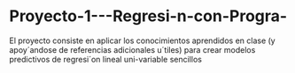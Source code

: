 # Proyecto-1---Regresi-n-con-Progra-
El proyecto consiste en aplicar los conocimientos aprendidos en clase (y apoy´andose de referencias adicionales u´tiles) para crear modelos predictivos de regresi´on lineal uni-variable sencillos 
